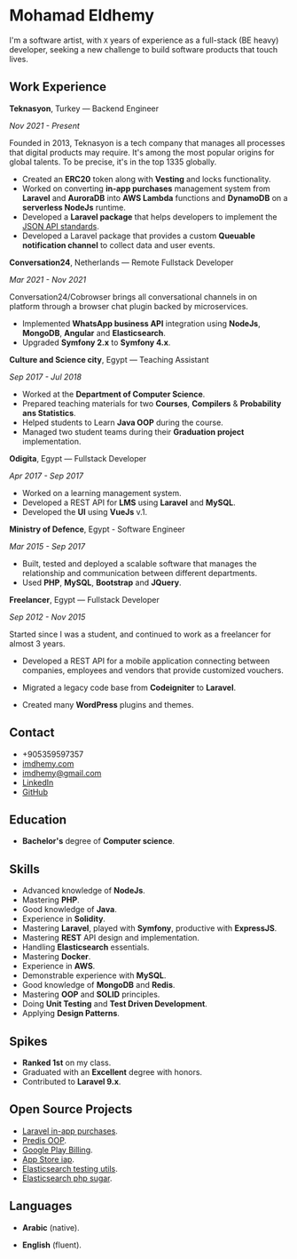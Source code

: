 <div class="container">
  <div class="main">

# Mohamad Eldhemy

I'm a software artist, with `X` years of experience as a full-stack (BE heavy) developer, seeking a new challenge to
build software products that touch lives.

## Work Experience

**Teknasyon**, Turkey — Backend Engineer

_Nov 2021 - Present_

Founded in 2013, Teknasyon is a tech company that manages all processes that digital products may require. It's
among the most popular origins for global talents. To be precise, it's in the top 1335 globally.

- Created an **ERC20** token along with **Vesting** and locks functionality.
- Worked on converting **in-app purchases** management system from **Laravel** and **AuroraDB** into **AWS Lambda**
  functions and **DynamoDB** on a **serverless NodeJs** runtime.
- Developed a **Laravel package** that helps developers to implement the [JSON API standards](https://jsonapi.org/).
- Developed a Laravel package that provides a custom **Queuable notification channel** to collect data and user events.

**Conversation24**, Netherlands — Remote Fullstack Developer

_Mar 2021 - Nov 2021_

Conversation24/Cobrowser brings all conversational channels in on platform through a browser chat plugin backed by
microservices.

- Implemented **WhatsApp business API** integration using **NodeJs**, **MongoDB**, **Angular** and **Elasticsearch**.
- Upgraded **Symfony 2.x** to **Symfony 4.x**.

**Culture and Science city**, Egypt — Teaching Assistant

_Sep 2017 - Jul 2018_

- Worked at the **Department of Computer Science**.
- Prepared teaching materials for two **Courses**, **Compilers** & **Probability ans Statistics**.
- Helped students to Learn **Java OOP** during the course.
- Managed two student teams during their **Graduation project** implementation.

**Odigita**, Egypt — Fullstack Developer

_Apr 2017 - Sep 2017_

- Worked on a learning management system.
- Developed a REST API for **LMS** using **Laravel** and **MySQL**.
- Developed the **UI** using **VueJs** v.1.

**Ministry of Defence**, Egypt - Software Engineer

_Mar 2015 - Sep 2017_

- Built, tested and deployed a scalable software that manages the relationship and communication between different
  departments.
- Used **PHP**, **MySQL**, **Bootstrap** and **JQuery**.

**Freelancer**, Egypt — Fullstack Developer

_Sep 2012 - Nov 2015_

Started since I was a student, and continued to work as a freelancer for almost 3 years.

- Developed a REST API for a mobile application connecting between companies, employees and vendors that provide
  customized vouchers.
- Migrated a legacy code base from **Codeigniter** to **Laravel**.
- Created many **WordPress** plugins and themes.

  </div>

  <div class="side">

## Contact

- +905359597357
- [imdhemy.com](https://imdhemy.com)
- imdhemy@gmail.com
- [LinkedIn](https://linkedin.com/in/imdhemy)
- [GitHub](https://github.com/imdhemy)

## Education

- **Bachelor's** degree of **Computer science**.

## Skills

- Advanced knowledge of **NodeJs**.
- Mastering **PHP**.
- Good knowledge of **Java**.
- Experience in **Solidity**.
- Mastering **Laravel**, played with **Symfony**, productive with **ExpressJS**.
- Mastering **REST** API design and implementation.
- Handling **Elasticsearch** essentials.
- Mastering **Docker**.
- Experience in **AWS**.
- Demonstrable experience with **MySQL**.
- Good knowledge of **MongoDB** and **Redis**.
- Mastering **OOP** and **SOLID** principles.
- Doing **Unit Testing** and **Test Driven Development**.
- Applying **Design Patterns**.

## Spikes

- **Ranked 1st** on my class.
- Graduated with an **Excellent** degree with honors.
- Contributed to **Laravel 9.x**.

## Open Source Projects

- [Laravel in-app purchases](https://github.com/imdhemy/laravel-in-app-purchases).
- [Predis OOP](https://imdhemy.com/predis-oop-docs/).
- [Google Play Billing](https://github.com/imdhemy/google-play-billing).
- [App Store iap](https://github.com/imdhemy/appstore-iap).
- [Elasticsearch testing utils](https://github.com/imdhemy/es-testing-utils).
- [Elasticsearch php sugar](https://github.com/imdhemy/elasticsearch-php-sugar).

## Languages

- **Arabic** (native).
- **English** (fluent).

  </div>

</div>
